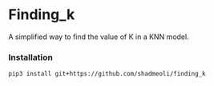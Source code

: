 # Finding_k
A simplified way to find the value of K in a KNN model.


### Installation

```
pip3 install git+https://github.com/shadmeoli/finding_k
```